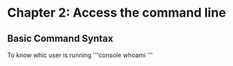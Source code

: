 # Chapter 2: Access the command line
## Basic Command Syntax

To know whic user is running 
'''console
whoami
'''
